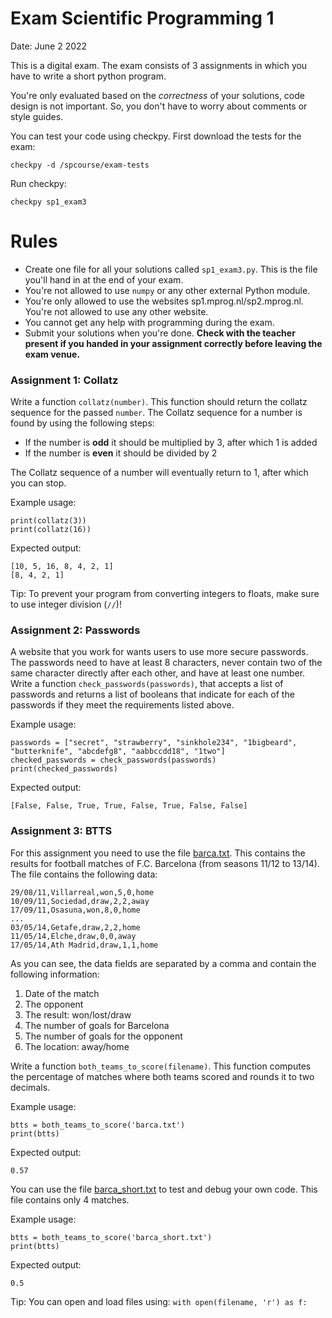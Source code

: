 # Exam Scientific Programming 1

Date: June 2 2022

This is a digital exam. The exam consists of 3 assignments in which you have to write a short python program.

You're only evaluated based on the _correctness_ of your solutions, code design is not important. So, you don't have to worry about comments or style guides.

You can test your code using checkpy. First download the tests for the exam:

    checkpy -d /spcourse/exam-tests

Run checkpy:

    checkpy sp1_exam3

# Rules

- Create one file for all your solutions called `sp1_exam3.py`. This is the file you'll hand in at the end of your exam.
- You're not allowed to use `numpy` or any other external Python module.
- You're only allowed to use the websites sp1.mprog.nl/sp2.mprog.nl. You're not allowed to use any other website.
- You cannot get any help with programming during the exam.
- Submit your solutions when you're done. **Check with the teacher present if you handed in your assignment correctly before leaving the exam venue.**

### Assignment 1: Collatz

Write a function `collatz(number)`. This function should return the collatz sequence for the passed `number`. The Collatz sequence for a number is found by using the following steps:

- If the number is **odd** it should be multiplied by 3, after which 1 is added
- If the number is **even** it should be divided by 2

The Collatz sequence of a number will eventually return to 1, after which you can stop.

Example usage:

    print(collatz(3))
    print(collatz(16))

Expected output:

    [10, 5, 16, 8, 4, 2, 1]
    [8, 4, 2, 1]

Tip: To prevent your program from converting integers to floats, make sure to use integer division (`//`)!

### Assignment 2: Passwords

A website that you work for wants users to use more secure passwords. The passwords need to have at least 8 characters, never contain two of the same character directly after each other, and have at least one number. Write a function `check_passwords(passwords)`, that accepts a list of passwords and returns a list of booleans that indicate for each of the passwords if they meet the requirements listed above.

Example usage:

    passwords = ["secret", "strawberry", "sinkhole234", "1bigbeard", "butterknife", "abcdefg8", "aabbccdd18", "1two"]
    checked_passwords = check_passwords(passwords)
    print(checked_passwords)

Expected output:

    [False, False, True, True, False, True, False, False]


### Assignment 3: BTTS

For this assignment you need to use the file [barca.txt](barca.txt). This contains the results for football matches of F.C. Barcelona (from seasons 11/12 to 13/14). The file contains the following data:

    29/08/11,Villarreal,won,5,0,home
    10/09/11,Sociedad,draw,2,2,away
    17/09/11,Osasuna,won,8,0,home
    ...
    03/05/14,Getafe,draw,2,2,home
    11/05/14,Elche,draw,0,0,away
    17/05/14,Ath Madrid,draw,1,1,home

As you can see, the data fields are separated by a comma and contain the following information:
1. Date of the match
2. The opponent
3. The result: won/lost/draw
4. The number of goals for Barcelona
5. The number of goals for the opponent
6. The location: away/home

Write a function `both_teams_to_score(filename)`. This function computes the percentage of matches where both teams scored and rounds it to two decimals.

Example usage:

    btts = both_teams_to_score('barca.txt')
    print(btts)

Expected output:

    0.57

You can use the file [barca_short.txt](barca_short.txt) to test and debug your own code. This file contains only 4 matches.

Example usage:

    btts = both_teams_to_score('barca_short.txt')
    print(btts)

Expected output:

    0.5

Tip: You can open and load files using: `with open(filename, 'r') as f:`
